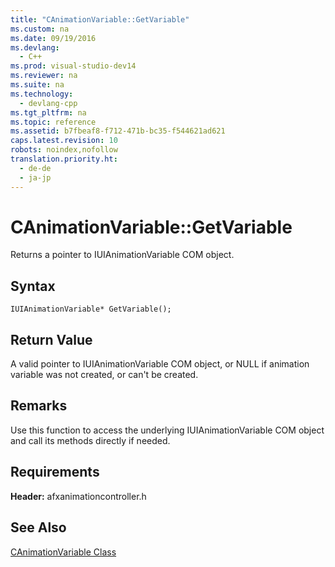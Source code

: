 ```yaml
---
title: "CAnimationVariable::GetVariable"
ms.custom: na
ms.date: 09/19/2016
ms.devlang: 
  - C++
ms.prod: visual-studio-dev14
ms.reviewer: na
ms.suite: na
ms.technology: 
  - devlang-cpp
ms.tgt_pltfrm: na
ms.topic: reference
ms.assetid: b7fbeaf8-f712-471b-bc35-f544621ad621
caps.latest.revision: 10
robots: noindex,nofollow
translation.priority.ht: 
  - de-de
  - ja-jp
---
```

# CAnimationVariable::GetVariable
Returns a pointer to IUIAnimationVariable COM object.  
  
## Syntax  
  
```  
IUIAnimationVariable* GetVariable();  
```  
  
## Return Value  
 A valid pointer to IUIAnimationVariable COM object, or NULL if animation variable was not created, or can't be created.  
  
## Remarks  
 Use this function to access the underlying IUIAnimationVariable COM object and call its methods directly if needed.  
  
## Requirements  
 **Header:** afxanimationcontroller.h  
  
## See Also  
 [CAnimationVariable Class](../vs140/CAnimationVariable-Class.md)